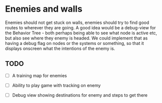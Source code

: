 # Enemies and walls
Enemies should not get stuck on walls, enemies should try to find good routes to wherever they are going. A good idea would be a debug-view for the Behavior Tree - both perhaps being able to see what node is active etc, but also see where they enemy is headed. We could implement that as having a debug flag on nodes or the systems or something, so that it displays onscreen what the intentions of the enemy is.
## TODO
- [ ] A training map for enemies
- [ ] Ability to play game with tracking on enemy
- [ ] Debug view showing destinations for enemy and steps to get there

